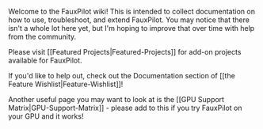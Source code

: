 Welcome to the FauxPilot wiki! This is intended to collect documentation on how to use, troubleshoot, and extend FauxPilot. You may notice that there isn't a whole lot here yet, but I'm hoping to improve that over time with help from the community.

Please visit [[Featured Projects|Featured-Projects]] for add-on projects available for FauxPilot.

If you'd like to help out, check out the Documentation section of [[the Feature Wishlist|Feature-Wishlist]]!

Another useful page you may want to look at is the [[GPU Support Matrix|GPU-Support-Matrix]] - please add to this if you try FauxPilot on your GPU and it works!
